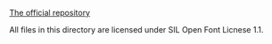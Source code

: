 [The official repository](https://github.com/googlefonts/noto-cjk)

All files in this directory are licensed under SIL Open Font Licnese 1.1.
